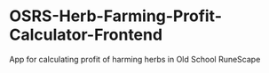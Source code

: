 # OSRS-Herb-Farming-Profit-Calculator-Frontend
App for calculating profit of harming herbs in Old School RuneScape
